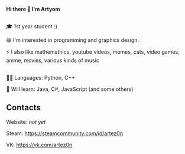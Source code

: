 **Hi there 👋 I'm Artyom**
##
🎓 1st year student :)

😄 I'm interested in programming and graphics design.

⚡ I also like mathemathics, youtube videos, memes, cats, video games, anime, movies, various kinds of music
##
👨‍💻 Languages: Python, C++

📙 Will learn: Java, C#, JavaScript (and some others)
## Contacts
Website: _not yet_

Steam: https://steamcommunity.com/id/artez0n

VK: https://vk.com/artez0n

<!--
### Hi there 👋

**ARTEZON/ARTEZON** is a ✨ _special_ ✨ repository because its `README.md` (this file) appears on your GitHub profile.

Here are some ideas to get you started:

- 🔭 I’m currently working on ...
- 🌱 I’m currently learning ...
- 👯 I’m looking to collaborate on ...
- 🤔 I’m looking for help with ...
- 💬 Ask me about ...
- 📫 How to reach me: ...
- 😄 Pronouns: ...
- ⚡ Fun fact: ...
-->
